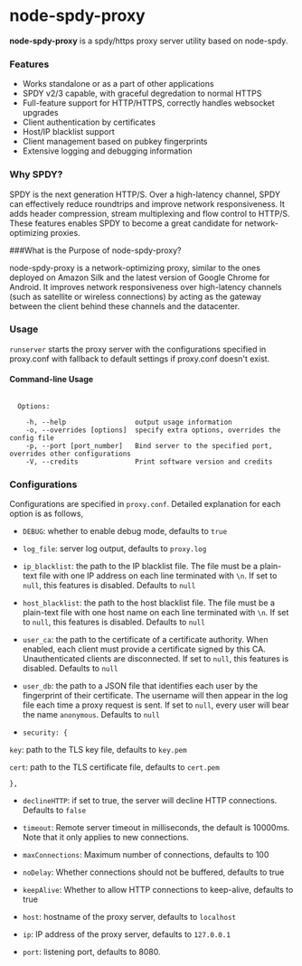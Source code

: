 node-spdy-proxy
===============

**node-spdy-proxy** is a spdy/https proxy server utility based on node-spdy.

### Features

* Works standalone or as a part of other applications
* SPDY v2/3 capable, with graceful degredation to normal HTTPS
* Full-feature support for HTTP/HTTPS, correctly handles websocket upgrades
* Client authentication by certificates
* Host/IP blacklist support
* Client management based on pubkey fingerprints
* Extensive logging and debugging information

### Why SPDY?

SPDY is the next generation HTTP/S. Over a high-latency channel,
SPDY can effectively reduce roundtrips and improve 
network responsiveness. It adds header compression, stream multiplexing and flow control to HTTP/S. These features enables SPDY to become a great candidate for network-optimizing proxies.

###What is the Purpose of node-spdy-proxy?

node-spdy-proxy is a network-optimizing proxy, similar to the ones deployed on Amazon Silk and the latest version of Google Chrome for Android. It improves network responsiveness over high-latency channels (such as satellite or wireless connections) by acting as the gateway between the client behind these channels and the datacenter. 

### Usage

`runserver` starts the proxy server with the
configurations specified in proxy.conf with fallback
to default settings if proxy.conf doesn't exist.

#### Command-line Usage

```  Usage: runserver [config_file]

  Options:

    -h, --help                 output usage information
    -o, --overrides [options]  specify extra options, overrides the config file
    -p, --port [port_number]   Bind server to the specified port, overrides other configurations
    -V, --credits              Print software version and credits
```

### Configurations

Configurations are specified in `proxy.conf`. Detailed explanation for each option is as follows,

* `DEBUG`: whether to enable debug mode, defaults to `true`

* `log_file`: server log output, defaults to `proxy.log`

* `ip_blacklist`: the path to the IP blacklist file. The file must be a plain-text file with one IP address on each line terminated with `\n`. If set to `null`, this features is disabled. Defaults to `null`

* `host_blacklist`: the path to the host blacklist file. The file must be a plain-text file with one host name on each line terminated with `\n`. If set to `null`, this features is disabled. Defaults to `null`

* `user_ca`: the path to the certificate of a certificate authority. When enabled, each client must provide a certificate signed by this CA. Unauthenticated clients are disconnected. If set to `null`, this features is disabled. Defaults to `null`

* `user_db`: the path to a JSON file that identifies each user by the fingerprint of their certificate. The username will then appear in the log file each time a proxy request is sent. If set to `null`, every user will bear the name `anonymous`. Defaults to `null`

* `security: {`

`key`: path to the TLS key file, defaults to `key.pem`

`cert`: path to the TLS certificate file, defaults to `cert.pem`

`},`

* `declineHTTP`: if set to true, the server will decline HTTP connections. Defaults to `false`

* `timeout`: Remote server timeout in milliseconds, the default is 10000ms. Note that it only applies to new connections.

* `maxConnections`: Maximum number of connections, defaults to 100

* `noDelay`: Whether connections should not be buffered, defaults to true

* `keepAlive`: Whether to allow HTTP connections to keep-alive, defaults to true

* `host`: hostname of the proxy server, defaults to `localhost`

* `ip`: IP address of the proxy server, defaults to `127.0.0.1`

* `port`: listening port, defaults to 8080.
